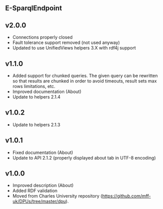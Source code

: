 E-SparqlEndpoint
----------

v2.0.0
---
* Connections properly closed
* Fault tolerance support removed (not used anyway)
* Updated to use UnifiedViews helpers 3.X with rdf4j support

v1.1.0
---
* Added support for chunked queries. The given query can be rewritten so that results are chunked in order to avoid timeouts, result sets max rows limitations, etc.
* Improved documentation (About)
* Update to helpers 2.1.4

v1.0.2
---
* Update to helpers 2.1.3

v1.0.1
---
* Fixed documentation (About)
* Update to API 2.1.2 (properly displayed about tab in UTF-8 encoding)

v1.0.0
---
* Improved description (About)
* Added RDF validation
* Moved from Charles University repository (https://github.com/mff-uk/DPUs/tree/master/dpu).
